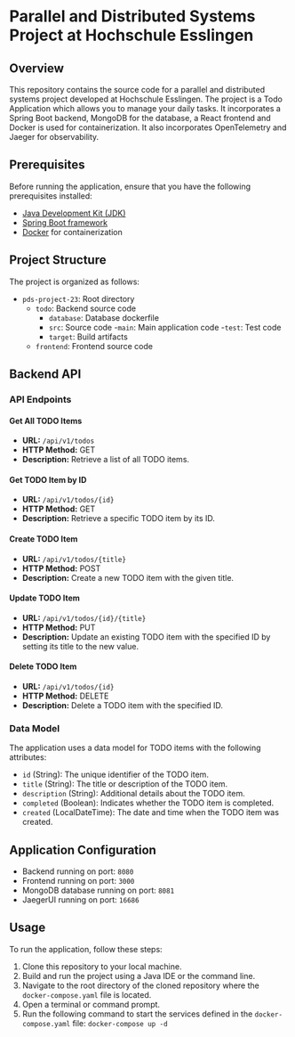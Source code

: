 # Parallel and Distributed Systems Project at Hochschule Esslingen

## Overview

This repository contains the source code for a parallel and distributed systems project developed at Hochschule Esslingen. 
The project is a Todo Application which allows you to manage your daily tasks. 
It incorporates a Spring Boot backend, MongoDB for the database, a React frontend and Docker is used for containerization. It also incorporates OpenTelemetry and Jaeger for observability.

## Prerequisites

Before running the application, ensure that you have the following prerequisites installed:

- [Java Development Kit (JDK)](link-to-jdk)
- [Spring Boot framework](https://spring.io/projects/spring-boot)
- [Docker](https://www.docker.com/) for containerization

## Project Structure

The project is organized as follows:

- `pds-project-23`: Root directory
  - `todo`: Backend source code
      - `database`: Database dockerfile
      - `src`: Source code
          -`main`: Main application code
          -`test`: Test code
      - `target`: Build artifacts
  - `frontend`: Frontend source code

## Backend API

### API Endpoints

#### Get All TODO Items

- **URL:** `/api/v1/todos`
- **HTTP Method:** GET
- **Description:** Retrieve a list of all TODO items.

#### Get TODO Item by ID

- **URL:** `/api/v1/todos/{id}`
- **HTTP Method:** GET
- **Description:** Retrieve a specific TODO item by its ID.

#### Create TODO Item

- **URL:** `/api/v1/todos/{title}`
- **HTTP Method:** POST
- **Description:** Create a new TODO item with the given title.

#### Update TODO Item

- **URL:** `/api/v1/todos/{id}/{title}`
- **HTTP Method:** PUT
- **Description:** Update an existing TODO item with the specified ID by setting its title to the new value.

#### Delete TODO Item

- **URL:** `/api/v1/todos/{id}`
- **HTTP Method:** DELETE
- **Description:** Delete a TODO item with the specified ID.

### Data Model

The application uses a data model for TODO items with the following attributes:

- `id` (String): The unique identifier of the TODO item.
- `title` (String): The title or description of the TODO item.
- `description` (String): Additional details about the TODO item.
- `completed` (Boolean): Indicates whether the TODO item is completed.
- `created` (LocalDateTime): The date and time when the TODO item was created.

## Application Configuration
- Backend running on port: `8080`
- Frontend running on port: `3000`
- MongoDB database running on port: `8081`
- JaegerUI running on port: `16686`

## Usage

To run the application, follow these steps:

1. Clone this repository to your local machine.
2. Build and run the project using a Java IDE or the command line.
3. Navigate to the root directory of the cloned repository where the `docker-compose.yaml` file is located.
4. Open a terminal or command prompt.
5. Run the following command to start the services defined in the `docker-compose.yaml` file:
       `docker-compose up -d`
